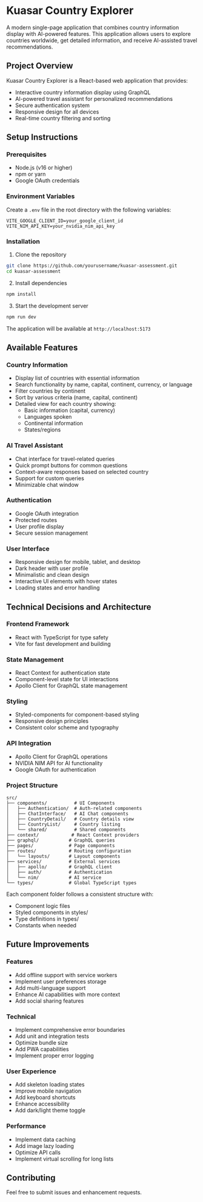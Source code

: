 # Kuasar Country Explorer

A modern single-page application that combines country information display with AI-powered features. This application allows users to explore countries worldwide, get detailed information, and receive AI-assisted travel recommendations.

## Project Overview

Kuasar Country Explorer is a React-based web application that provides:
- Interactive country information display using GraphQL
- AI-powered travel assistant for personalized recommendations
- Secure authentication system
- Responsive design for all devices
- Real-time country filtering and sorting

## Setup Instructions

### Prerequisites
- Node.js (v16 or higher)
- npm or yarn
- Google OAuth credentials

### Environment Variables
Create a `.env` file in the root directory with the following variables:
```env
VITE_GOOGLE_CLIENT_ID=your_google_client_id
VITE_NIM_API_KEY=your_nvidia_nim_api_key
```

### Installation
1. Clone the repository
```bash
git clone https://github.com/yourusername/kuasar-assessment.git
cd kuasar-assessment
```

2. Install dependencies
```bash
npm install
```

3. Start the development server
```bash
npm run dev
```

The application will be available at `http://localhost:5173`

## Available Features

### Country Information
- Display list of countries with essential information
- Search functionality by name, capital, continent, currency, or language
- Filter countries by continent
- Sort by various criteria (name, capital, continent)
- Detailed view for each country showing:
  - Basic information (capital, currency)
  - Languages spoken
  - Continental information
  - States/regions

### AI Travel Assistant
- Chat interface for travel-related queries
- Quick prompt buttons for common questions
- Context-aware responses based on selected country
- Support for custom queries
- Minimizable chat window

### Authentication
- Google OAuth integration
- Protected routes
- User profile display
- Secure session management

### User Interface
- Responsive design for mobile, tablet, and desktop
- Dark header with user profile
- Minimalistic and clean design
- Interactive UI elements with hover states
- Loading states and error handling

## Technical Decisions and Architecture

### Frontend Framework
- React with TypeScript for type safety
- Vite for fast development and building

### State Management
- React Context for authentication state
- Component-level state for UI interactions
- Apollo Client for GraphQL state management

### Styling
- Styled-components for component-based styling
- Responsive design principles
- Consistent color scheme and typography

### API Integration
- Apollo Client for GraphQL operations
- NVIDIA NIM API for AI functionality
- Google OAuth for authentication

### Project Structure
```
src/
├── components/          # UI Components
│   ├── Authentication/  # Auth-related components
│   ├── ChatInterface/   # AI Chat components
│   ├── CountryDetail/   # Country details view
│   ├── CountryList/     # Country listing
│   └── shared/          # Shared components
├── context/            # React Context providers
├── graphql/           # GraphQL queries
├── pages/             # Page components
├── routes/            # Routing configuration
│   └── layouts/       # Layout components
├── services/          # External services
│   ├── apollo/        # GraphQL client
│   ├── auth/          # Authentication
│   └── nim/           # AI service
└── types/             # Global TypeScript types
```

Each component folder follows a consistent structure with:
- Component logic files
- Styled components in styles/
- Type definitions in types/
- Constants when needed

## Future Improvements

### Features
- Add offline support with service workers
- Implement user preferences storage
- Add multi-language support
- Enhance AI capabilities with more context
- Add social sharing features

### Technical
- Implement comprehensive error boundaries
- Add unit and integration tests
- Optimize bundle size
- Add PWA capabilities
- Implement proper error logging

### User Experience
- Add skeleton loading states
- Improve mobile navigation
- Add keyboard shortcuts
- Enhance accessibility
- Add dark/light theme toggle

### Performance
- Implement data caching
- Add image lazy loading
- Optimize API calls
- Implement virtual scrolling for long lists

## Contributing

Feel free to submit issues and enhancement requests.